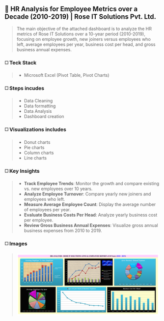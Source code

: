 ## 🔳 HR Analysis for Employee Metrics over a Decade (2010-2019) | Rose IT Solutions Pvt. Ltd.

>The main objective of the attached dashboard is to analyze the HR metrics of Rose IT Solutions over a 10-year period (2010-2019), focusing on employee growth, new joiners versus employees who left, average employees per year, business cost per head, and gross business annual expenses.

### ◻️ Teck Stack

>- Microsoft Excel (Pivot Table, Pivot Charts)

### ◻️ Steps incudes

>- Data Cleaning
>- Data formatting
>- Data Analysis
>- Dashboard creation

### ◻️ Visualizations includes

>- Donut charts
>- Pie charts
>- Column charts
>- Line charts

### ◻️ Key Insights

>- **Track Employee Trends**: Monitor the growth and compare existing vs. new employees over 10 years.
>- **Analyze Employee Turnover**: Compare yearly new joiners and employees who left.
>- **Measure Average Employee Count**: Display the average number of employees per year.
>- **Evaluate Business Costs Per Head**: Analyze yearly business cost per employee.
>- **Review Gross Business Annual Expenses**: Visualize gross annual business expenses from 2010 to 2019.

### ◻️ Images

>![HR Analysis](https://github.com/ialam085/HR_Analysis_Employee_Metrics_ROSE/blob/main/ROSE_HR_Analysis-1.png)
